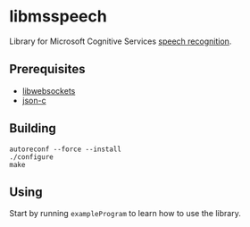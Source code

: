 # libmsspeech
Library for Microsoft Cognitive Services [speech recognition](https://docs.microsoft.com/en-us/azure/cognitive-services/speech/home).

## Prerequisites
* [libwebsockets](https://libwebsockets.org)
* [json-c](https://github.com/json-c/json-c)

## Building
```
autoreconf --force --install
./configure
make
```

## Using
Start by running `exampleProgram` to learn how to use the library.
